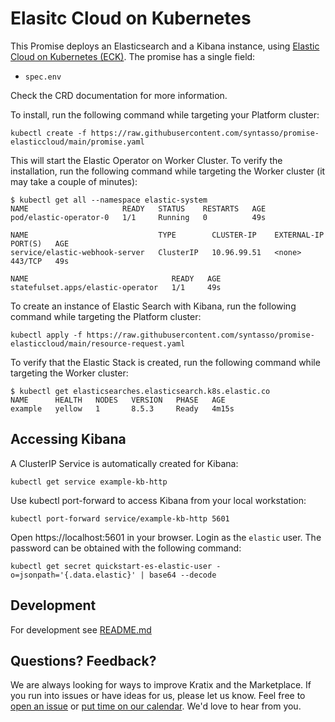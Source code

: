 # Elasitc Cloud on Kubernetes

This Promise deploys an Elasticsearch and a Kibana instance, using [Elastic Cloud on
Kubernetes
(ECK)](https://www.elastic.co/guide/en/cloud-on-k8s/current/k8s-overview.html). The
promise has a single field:

- `spec.env`

Check the CRD documentation for more information.

To install, run the following command while targeting your Platform cluster:

```
kubectl create -f https://raw.githubusercontent.com/syntasso/promise-elasticcloud/main/promise.yaml
```

This will start the Elastic Operator on Worker Cluster. To verify the installation, run the following
command while targeting the Worker cluster (it may take a couple of minutes):

```shell-session
$ kubectl get all --namespace elastic-system
NAME                     READY   STATUS    RESTARTS   AGE
pod/elastic-operator-0   1/1     Running   0          49s

NAME                             TYPE        CLUSTER-IP    EXTERNAL-IP   PORT(S)   AGE
service/elastic-webhook-server   ClusterIP   10.96.99.51   <none>        443/TCP   49s

NAME                                READY   AGE
statefulset.apps/elastic-operator   1/1     49s
```

To create an instance of Elastic Search with Kibana, run the following command while targeting the Platform cluster:

```
kubectl apply -f https://raw.githubusercontent.com/syntasso/promise-elasticcloud/main/resource-request.yaml
```

To verify that the Elastic Stack is created, run the following command while targeting the Worker cluster:

```shell-session
$ kubectl get elasticsearches.elasticsearch.k8s.elastic.co
NAME      HEALTH   NODES   VERSION   PHASE   AGE
example   yellow   1       8.5.3     Ready   4m15s
```

## Accessing Kibana

A ClusterIP Service is automatically created for Kibana:

```
kubectl get service example-kb-http
```

Use kubectl port-forward to access Kibana from your local workstation:

```
kubectl port-forward service/example-kb-http 5601
```

Open https://localhost:5601 in your browser. Login as the `elastic` user. The password can be obtained with the following command:

```
kubectl get secret quickstart-es-elastic-user -o=jsonpath='{.data.elastic}' | base64 --decode
```

## Development

For development see [README.md](./internal/README.md)

## Questions? Feedback?

We are always looking for ways to improve Kratix and the Marketplace. If you run into issues or have ideas for us, please let us know. Feel free to [open an issue](https://github.com/syntasso/kratix-marketplace/issues/new/choose) or [put time on our calendar](https://www.syntasso.io/contact-us). We'd love to hear from you.
